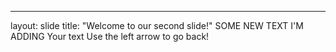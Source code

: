 
---
layout: slide
title: "Welcome to our second slide!"
SOME NEW TEXT I'M ADDING
Your text
Use the left arrow to go back!
